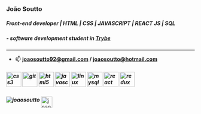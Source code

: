### João Soutto
##### _Front-end developer | HTML | CSS | JAVASCRIPT | REACT JS | SQL_
##### - software development student in [Trybe](https://www.betrybe.com/)
---

- 📫 **joaosoutto92@gmail.com / joaosoutto@hotmail.com**




<h5 align="left"><img src="https://devicons.github.io/devicon/devicon.git/icons/css3/css3-original-wordmark.svg" alt="css3" width="40" height="40"/>     <img src="https://www.vectorlogo.zone/logos/git-scm/git-scm-icon.svg" alt="git" width="40" height="40"/>     <img src="https://devicons.github.io/devicon/devicon.git/icons/html5/html5-original-wordmark.svg" alt="html5" width="40" height="40"/>     <img src="https://devicons.github.io/devicon/devicon.git/icons/javascript/javascript-original.svg" alt="javascript" width="40" height="40"/>     <img src="https://devicons.github.io/devicon/devicon.git/icons/linux/linux-original.svg" alt="linux" width="40" height="40"/>     <img src="https://devicons.github.io/devicon/devicon.git/icons/mysql/mysql-original-wordmark.svg" alt="mysql" width="40" height="40"/>     <img src="https://devicons.github.io/devicon/devicon.git/icons/react/react-original-wordmark.svg" alt="react" width="40" height="40"/>     <img src="https://devicons.github.io/devicon/devicon.git/icons/redux/redux-original.svg" alt="redux" width="40" height="40"/></h5><h5><img align="left" src="https://github-readme-stats.vercel.app/api/top-langs/?username=joaosoutto&layout=compact&hide=html" alt="joaosoutto" /></h5>


<a href="https://linkedin.com/in/joaosoutto" target="blank"><img align="center" src="https://cdn.jsdelivr.net/npm/simple-icons@3.0.1/icons/linkedin.svg" alt="joaosoutto" height="30" width="30" /></a>









